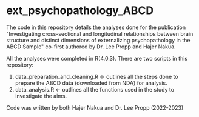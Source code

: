 # ext_psychopathology_ABCD
The code in this repository details the analyses done for the publication "Investigating cross-sectional and longitudinal relationships between brain structure and distinct dimensions of externalizing psychopathology in the ABCD Sample" co-first authored by Dr. Lee Propp and Hajer Nakua.

All the analyses were completed in R(4.0.3). There are two scripts in this repository:
1. data_preparation_and_cleaning.R <- outlines all the steps done to prepare the ABCD data (downloaded from NDA) for analysis.
2. data_analysis.R <- outlines all the functions used in the study to investigate the aims.

Code was written by both Hajer Nakua and Dr. Lee Propp (2022-2023)
